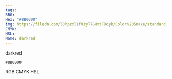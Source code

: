 ```yaml
---
tags:
RBG:
Hex: "#8B0000"
img: https://filedn.com/l0hpzxl1f01yT7GHxtF8cyk/Color%20Snake/standard_csv_to_svg/%23/#8B0000.svg
CMYK:
HSL:
Name: darkred
---
```

darkred
```palette
#8B0000
```
RGB
CMYK
HSL